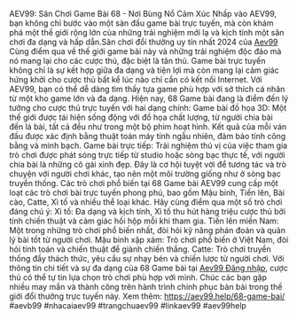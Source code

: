 AEV99: Sân Chơi Game Bài 68 - Nơi Bùng Nổ Cảm Xúc
Nhấp vào AEV99, bạn không chỉ bước vào một sàn đấu game bài trực tuyến, mà còn khám phá một thế giới rộng lớn của những trải nghiệm mới lạ và kịch tính một sân chơi đa dạng và hấp dẫn.Sân chơi đổi thưởng uy tín nhất 2024 của [Aev99](https://aev99.help/68-game-bai/) Cùng điểm qua về thế giới game bài này và những trải nghiệm độc đáo mà nó mang lại cho các cược thủ, đặc biệt là tân thủ.
Game bài trực tuyến không chỉ là sự kết hợp giữa đa dạng và tiện lợi mà còn mang lại cảm giác hứng khởi cho cược thủ bất kể lúc nào chỉ cần có kết nối Internet. Với AEV99, bạn có thể dễ dàng tìm thấy tựa game phù hợp với sở thích cá nhân từ một kho game lớn và đa dạng.
Hiện nay, 68 Game bài đang là điểm đến lý tưởng cho cược thủ trực tuyến với hai dạng chính:
Game bài đồ họa 3D: Một thế giới được tái hiện sống động với đồ họa chất lượng, từ người chia bài đến lá bài, tất cả đều như trong một bộ phim hoạt hình. Kết quả của mỗi ván đấu được xác định bằng thuật toán máy tính ngẫu nhiên, đảm bảo tính công bằng và minh bạch.
Game bài trực tiếp: Trải nghiệm thú vị của việc tham gia trò chơi được phát sóng trực tiếp từ studio hoặc sòng bạc thực tế, với người chia bài là những cô gái xinh đẹp. Đây là cơ hội tuyệt vời để tương tác và trò chuyện với người chơi khác, tạo nên một môi trường giống như ở sòng bạc truyền thống.
Các trò chơi phổ biến tại 68 Game bài
AEV99 cung cấp một loạt các trò chơi bài trực tuyến phong phú, bao gồm Mậu binh, Tiến lên, Bài cào, Catte, Xì tố và nhiều thể loại khác. Hãy cùng điểm qua một số trò chơi đáng chú ý:
Xì tố: Đa dạng và kịch tính, Xì tố thu hút hàng triệu cược thủ bởi tính chiến thuật và cảm giác hồi hộp mỗi khi tham gia.
Tiến lên miền Nam: Một trong những trò chơi phổ biến nhất, đòi hỏi kỹ năng phán đoán và quản lý bài tốt từ người chơi.
Mậu binh xập xám: Trò chơi phổ biến ở Việt Nam, đòi hỏi tính toán và chiến thuật để giành chiến thắng.
Catte: Trò chơi truyền thống đầy thách thức, yêu cầu sự nhạy bén và chiến lược từ người chơi.
Với thông tin chi tiết và sự đa dạng của 68 Game bài tại [Aev99 Đăng nhập](https://aev99.help/68-game-bai/), cược thủ có thể tự tin lựa chọn trò chơi phù hợp với mình. Chúc các bạn gặp nhiều may mắn và thành công trên hành trình chinh phục bàn bài trong thế giới đổi thưởng trực tuyến này.
Xem thêm: https://aev99.help/68-game-bai/
#aevb99 #nhacaiaev99 #trangchuaev99 #linkaev99 #aev99help
